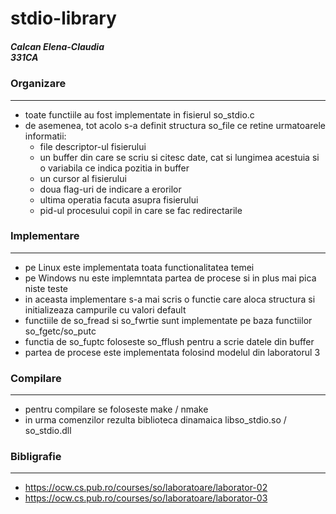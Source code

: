 # stdio-library

<h5> Calcan Elena-Claudia <br/>
331CA</h5> 


### Organizare
-----------------------------------------------

* toate functiile au fost implementate in fisierul so_stdio.c
* de asemenea, tot acolo s-a definit structura so_file ce retine urmatoarele informatii: 
  * file descriptor-ul fisierului 
  * un buffer din care se scriu si citesc date, cat si lungimea acestuia si o variabila ce indica pozitia in buffer
  * un cursor al fisierului
  * doua flag-uri de indicare a erorilor
  * ultima operatia facuta asupra fisierului
  * pid-ul procesului copil in care se fac redirectarile  
    
### Implementare 
-----------------------------------------------
* pe Linux este implementata toata functionalitatea temei 
* pe Windows nu este implemntata partea de procese si in plus mai pica niste teste
* in aceasta implementare s-a mai scris o functie care aloca structura si 
 initializeaza campurile cu valori default 
* functiile de so_fread si so_fwrtie sunt implementate pe baza functiilor so_fgetc/so_putc 
* functia de so_fuptc foloseste so_fflush pentru a scrie datele din buffer 
* partea de procese este implementata folosind modelul din laboratorul 3 


### Compilare
--------------------------------------------------
* pentru compilare se foloseste make / nmake 
* in urma comenzilor rezulta biblioteca dinamaica libso_stdio.so / so_stdio.dll

### Bibligrafie 
------------------------------------------------ 
* https://ocw.cs.pub.ro/courses/so/laboratoare/laborator-02
* https://ocw.cs.pub.ro/courses/so/laboratoare/laborator-03
